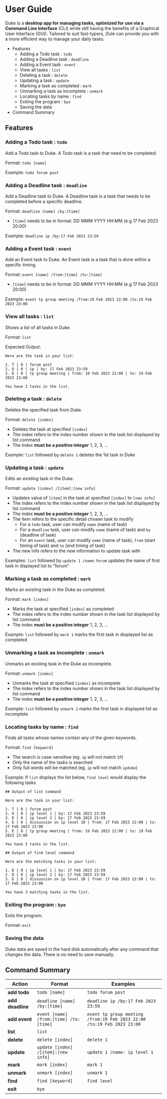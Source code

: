 # User Guide

Duke is a **desktop app for managing tasks, optimized for use via a Command Line Interface** (CLI) while still having
the benefits of a Graphical User Interface (GUI). Tailored to suit fast-typers, Dule can provide you with a more 
efficient way to manage your daily tasks.

- Features
  - Adding a Todo task : `todo`
  - Adding a Deadline task : `deadline`
  - Adding a Event task : `event`
  - View all tasks : `list`
  - Deleting a task : `delete`
  - Updating a task : `update`
  - Marking a task as completed : `mark`
  - Unmarking a task as incomplete : `unmark`
  - Locating tasks by name : `find`
  - Exiting the program : `bye`
  - Saving the data
- Command Summary

## Features 

### Adding a Todo task : `todo`

Add a Todo task to Duke. A Todo task is a task that need to be completed.

Format: `todo [name]`

Example: `todo forum post`

### Adding a Deadline task : `deadline`

Add a Deadline task to Duke. A Deadline task is a task that needs to be completed before a specific deadline.

Format: `deadline [name] /by:[time]`

- `[time]` needs to be in format: DD MMM YYYY HH:MM (e.g 17 Feb 2023 20:00)

Example: `deadline ip /by:17 Feb 2023 23:59`

### Adding a Event task : `event`

Add an Event task to Duke. An Event task is a task that is done within a specific timing.

Format: `event [name] /from:[time] /to:[time]`

- `[time]` needs to be in format: DD MMM YYYY HH:MM (e.g 17 Feb 2023 20:00)

Example: `event tp group meeting /from:19 Feb 2023 22:00 /to:19 Feb 2023 23:00`

### View all tasks : `list`

Shows a list of all tasks in Duke.

Format: `list`

Expected Output:

```
Here are the task in your list:

1. T | 0 | forum post
2. D | 0 | ip | by: 17 Feb 2023 23:59
3. E | 0 | tp group meeting | from: 19 Feb 2023 22:00 | to: 19 Feb 2023 23:00

You have 3 tasks in the list.
```

### Deleting a task : `delete`

Deletes the specified task from Duke.

Format: `delete [index]`

- Deletes the task at specified `[index]`
- The index refers to the index number shown in the task list displayed by list command
- The index **must be a positive integer** 1, 2, 3, ...

Example: `list` followed by `delete 1` deletes the 1st task in Duke

### Updating a task : `update`

Edits an existing task in the Duke.

Format: `update [index] /[item]:[new info]`

- Updates value of `[item]` in the task at specified `[index]` to `[new info]`
- The index refers to the index number shown in the task list displayed by list command
- The index **must be a positive integer** 1, 2, 3, ...
- The item refers to the specific detail chosen task to modify
  - For a `todo` task, user can modify `name` (name of task)
  - For a `deadline` task, user can modify `name` (name of task) and `by` (deadline of task)
  - For an `event` task, user can modify `name` (name of task), `from` (start timing of task) 
  and `to` (end timing of task)
- The new info refers to the new information to update task with

Examples: `list` followed by `update 1 /name:forum` updates the name of first task in displayed list to "forum"

### Marking a task as completed : `mark`

Marks an existing task in the Duke as completed.

Format: `mark [index]`

- Marks the task at specified `[index]` as completed
- The index refers to the index number shown in the task list displayed by list command
- The index **must be a positive integer** 1, 2, 3, ...

Example: `list` followed by `mark 1` marks the first task in displayed list as completed

### Unmarking a task as incomplete : `unmark`

Unmarks an existing task in the Duke as incomplete.

Format: `unmark [index]`

- Unmarks the task at specified `[index]` as incomplete
- The index refers to the index number shown in the task list displayed by list command
- The index **must be a positive integer** 1, 2, 3, ...

Example: `list` followed by `unmark 1` marks the first task in displayed list as incomplete

### Locating tasks by name : `find`

Finds all tasks whose names contain any of the given keywords.

Format: `find [keyword]`

- The search is case-sensitive (eg. `ip` will not match `IP`)
- Only the name of the tasks is searched
- Only full words will be matched (eg. `ip` will not match `ipduke`)

Example: If `list` displays the list below, `find level` would display the following tasks

```
## Output of list command

Here are the task in your list:

1. T | 0 | forum post
2. D | 0 | ip level 1 | by: 17 Feb 2023 23:59
3. D | 0 | ip level 2 | by: 17 Feb 2023 23:59
4. E | 0 | dissussion on ip level 10 | from: 17 Feb 2023 22:00 | to: 17 Feb 2023 23:00
5. E | 0 | tp group meeting | from: 19 Feb 2023 22:00 | to: 19 Feb 2023 23:00

You have 5 tasks in the list.

## Output of find level command

Here are the matching tasks in your list:

1. D | 0 | ip level 1 | by: 17 Feb 2023 23:59
2. D | 0 | ip level 2 | by: 17 Feb 2023 23:59
3. E | 0 | dissussion on ip level 10 | from: 17 Feb 2023 22:00 | to: 17 Feb 2023 23:00

You have 3 matching tasks in the list.
```

### Exiting the program : `bye`

Exits the program.

Format: `exit`

### Saving the data

Duke data are saved in the hard disk automatically after any command that changes the data. 
There is no need to save manually.

## Command Summary

| Action           | Format                                 | Examples                                                             |
|------------------|----------------------------------------|----------------------------------------------------------------------|
| **add todo**     | `todo [name]`                          | `todo forum post`                                                    |
| **add deadline** | `deadline [name] /by:[time]`           | `deadline ip /by:17 Feb 2023 23:59`                                  |
| **add event**    | `event [name] /from:[time] /to:[time]` | `event tp group meeting /from:19 Feb 2023 22:00 /to:19 Feb 2023 23:00`|
| **list**         | `list`                                 |                                                                      |
| **delete**       | `delete [index]`                       | `delete 1`                                                           |
| **update**       | `update [index] /[item]:[new info]`    | `update 1 /name: ip level 1`                                         |
| **mark**         | `mark [index]`                         | `mark 1`                                                             |
| **unmark**       | `unmark [index]`                       | `unmark 1`                                                           |
| **find**         | `find [keyword]`                       | `find level`                                                         |
| **exit**         | `bye`                                   |                                                                      |
